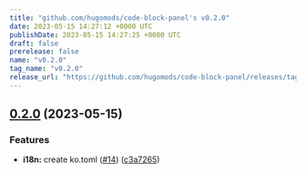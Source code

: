 ```yaml
---
title: "github.com/hugomods/code-block-panel's v0.2.0"
date: 2023-05-15 14:27:12 +0000 UTC
publishDate: 2023-05-15 14:27:25 +0000 UTC
draft: false
prerelease: false
name: "v0.2.0"
tag_name: "v0.2.0"
release_url: "https://github.com/hugomods/code-block-panel/releases/tag/v0.2.0"
---
```


## [0.2.0](https://github.com/hugomods/code-block-panel/compare/v0.1.2...v0.2.0) (2023-05-15)


### Features

* **i18n:** create ko.toml ([#14](https://github.com/hugomods/code-block-panel/issues/14)) ([c3a7265](https://github.com/hugomods/code-block-panel/commit/c3a7265dfaca0c9bda65a6089a004c98e5bde329))
